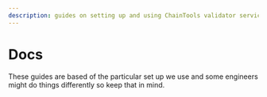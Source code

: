 ```yaml
---
description: guides on setting up and using ChainTools validator services
---
```


# Docs



These guides are based of the particular set up we use and some engineers might do things differently so keep that in mind.&#x20;
